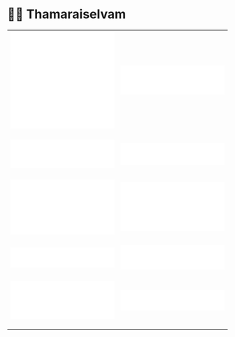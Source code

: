 # 👨‍💻 Thamaraiselvam  <img alt="" style="max-width:100%;position: relative;top: 3.5px;" width="55" src="https://views.whatilearened.today/views/github/thamaraiselvam/thamaraiselvam.svg">

<table style="border: 0px">
  <tr style="border: 0px" >
    <td style="border: 0px" align="center">
      <img alt="" width="400" src="https://github.com/thamaraiselvam/thamaraiselvam/blob/master/profile/introduction.svg">
      <img width="900" height="1" alt="">
    </td>
    <td align="center" style="border: 0px">
      <img alt="" width="400" src="https://github.com/thamaraiselvam/thamaraiselvam/blob/master/profile/activity.svg">
      <img width="900" height="1" alt="">
    </td>
  </tr>
  <tr style="border: 0px" >
    <td style="border: 0px" align="center">
      <img alt="" width="400" src="https://github.com/thamaraiselvam/thamaraiselvam/blob/master/profile/languages.svg">
      <img width="900" height="1" alt="">
    </td>
    <td align="center" style="border: 0px">
      <img alt="" width="400" src="https://github.com/thamaraiselvam/thamaraiselvam/blob/master/profile/mastered.svg">
      <img width="900" height="1" alt="">
    </td>
  </tr>
  <tr style="border: 0px" >
    <td style="border: 0px" align="center">
      <img alt="" width="400" src="https://github.com/thamaraiselvam/thamaraiselvam/blob/master/profile/achievements.svg">
      <img width="900" height="1" alt="">
    </td>
    <td style="border: 0px" align="center">
      <img alt="" width="400" src="https://github.com/thamaraiselvam/thamaraiselvam/blob/master/profile/calendar.svg">
      <img width="900" height="1" alt="">
    </td>
  </tr>
  <tr style="border: 0px" >
    <td style="border: 0px" align="center">
      <img alt="" width="400" src="https://github.com/thamaraiselvam/thamaraiselvam/blob/master/profile/followup.svg">
      <img width="900" height="1" alt="">
    </td>
    <td align="center" style="border: 0px">
      <img alt="" width="400" src="https://github.com/thamaraiselvam/thamaraiselvam/blob/master/profile/reactions.svg">
      <img width="900" height="1" alt="">
    </td>
  </tr>
  <tr style="border: 0px" >
    <td align="center" style="border: 0px">
      <img alt="" width="400" src="https://github.com/thamaraiselvam/thamaraiselvam/blob/master/profile/posts.svg">
      <img width="900" height="1" alt="">
    </td>
    <td align="center" style="border: 0px">
      <img alt="" width="400" src="https://github.com/thamaraiselvam/thamaraiselvam/blob/master/profile/stackoverflow.svg">
      <img width="900" height="1" alt="">
    </td>
  </tr>
</table>
